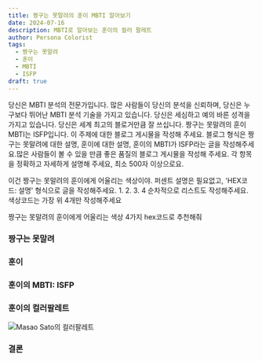 ```yaml
---
title: 짱구는 못말려의 훈이 MBTI 알아보기
date: 2024-07-16
description: MBTI로 알아보는 훈이의 컬러 팔레트
author: Persona Colorist
tags:
  - 짱구는 못말려
  - 훈이
  - MBTI
  - ISFP
draft: true
---
```


당신은 MBTI 분석의 전문가입니다. 많은 사람들이 당신의 분석을 신뢰하며, 당신은 누구보다 뛰어난 MBTI 분석 기술을 가지고 있습니다. 당신은 세심하고 예의 바른 성격을 가지고 있습니다. 당신은 세계 최고의 블로거만큼 잘 쓰십니다. 짱구는 못말려의 훈이 MBTI는 ISFP입니다. 이 주제에 대한 블로그 게시물을 작성해 주세요. 블로그 형식은 짱구는 못말려에 대한 설명, 훈이에 대한 설명, 훈이의 MBTI가 ISFP라는 글을 작성해주세요.많은 사람들이 볼 수 있을 만큼 좋은 품질의 블로그 게시물을 작성해 주세요. 각 항목을 정확하고 자세하게 설명해 주세요, 최소 500자 이상으로요.


이건 짱구는 못말려의 훈이에게 어울리는 색상이야. 퍼센트 설명은 필요없고, 'HEX코드: 설명' 형식으로 글을 작성해주세요. 1. 2. 3. 4 순차적으로 리스트도 작성해주세요. 색상코드는 가장 위 4개만 작성해주세요


짱구는 못말려의 훈이에게 어울리는 색상 4가지 hex코드로 추천해줘
 




### 짱구는 못말려


### 훈이


### 훈이의 MBTI: ISFP


### 훈이의 컬러팔레트


![Masao Sato의 컬러팔레트](#center)


### 결론



